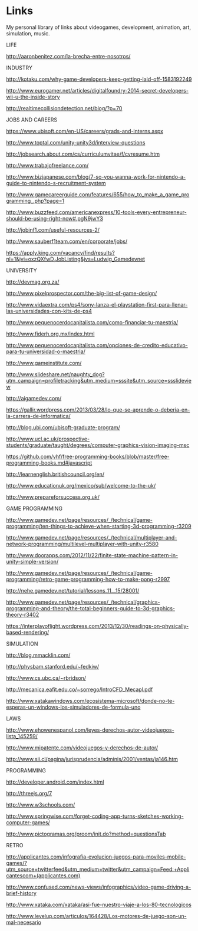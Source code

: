 # Links
My personal library of links about videogames, development, animation, art, simulation, music.

LIFE

http://aaronbenitez.com/la-brecha-entre-nosotros/

INDUSTRY

http://kotaku.com/why-game-developers-keep-getting-laid-off-1583192249

http://www.eurogamer.net/articles/digitalfoundry-2014-secret-developers-wii-u-the-inside-story

http://realtimecollisiondetection.net/blog/?p=70

JOBS AND CAREERS 

https://www.ubisoft.com/en-US/careers/grads-and-interns.aspx

http://www.toptal.com/unity-unity3d/interview-questions

http://jobsearch.about.com/cs/curriculumvitae/f/cvresume.htm

http://www.trabajofreelance.com/

http://www.bizjapanese.com/blog/7-so-you-wanna-work-for-nintendo-a-guide-to-nintendo-s-recruitment-system

http://www.gamecareerguide.com/features/655/how_to_make_a_game_programming_.php?page=1

http://www.buzzfeed.com/americanexpress/10-tools-every-entrepreneur-should-be-using-right-now#.pgN9jwY3

http://jobinf1.com/useful-resources-2/

http://www.sauberf1team.com/en/corporate/jobs/

https://apply.king.com/vacancy/find/results?nl=1&jvi=oxzQXfwD,JobListing&jvs=Ludwig_Gamedevnet


UNIVERSITY

http://devmag.org.za/

http://www.pixelprospector.com/the-big-list-of-game-design/

http://www.vidaextra.com/ps4/sony-lanza-el-playstation-first-para-llenar-las-universidades-con-kits-de-ps4

http://www.pequenocerdocapitalista.com/como-financiar-tu-maestria/

http://www.fiderh.org.mx/index.html

http://www.pequenocerdocapitalista.com/opciones-de-credito-educativo-para-tu-universidad-o-maestria/

http://www.gameinstitute.com/

http://www.slideshare.net/naughty_dog?utm_campaign=profiletracking&utm_medium=sssite&utm_source=ssslideview

http://aigamedev.com/

https://gallir.wordpress.com/2013/03/28/lo-que-se-aprende-o-deberia-en-la-carrera-de-informatica/

http://blog.ubi.com/ubisoft-graduate-program/

http://www.ucl.ac.uk/prospective-students/graduate/taught/degrees/computer-graphics-vision-imaging-msc

https://github.com/vhf/free-programming-books/blob/master/free-programming-books.md#javascript

http://learnenglish.britishcouncil.org/en/

http://www.educationuk.org/mexico/sub/welcome-to-the-uk/

http://www.prepareforsuccess.org.uk/

GAME PROGRAMMING 

http://www.gamedev.net/page/resources/_/technical/game-programming/ten-things-to-achieve-when-starting-3d-programming-r3209

http://www.gamedev.net/page/resources/_/technical/multiplayer-and-network-programming/multilevel-multiplayer-with-unity-r3580

http://www.doorapps.com/2012/11/22/finite-state-machine-pattern-in-unity-simple-version/

http://www.gamedev.net/page/resources/_/technical/game-programming/retro-game-programming-how-to-make-pong-r2997

http://nehe.gamedev.net/tutorial/lessons_11__15/28001/

http://www.gamedev.net/page/resources/_/technical/graphics-programming-and-theory/the-total-beginners-guide-to-3d-graphics-theory-r3402

https://interplayoflight.wordpress.com/2013/12/30/readings-on-physically-based-rendering/

SIMULATION

http://blog.mmacklin.com/

http://physbam.stanford.edu/~fedkiw/

http://www.cs.ubc.ca/~rbridson/

http://mecanica.eafit.edu.co/~sorrego/IntroCFD_Mecapl.pdf

http://www.xatakawindows.com/ecosistema-microsoft/donde-no-te-esperas-un-windows-los-simuladores-de-formula-uno

LAWS

http://www.ehowenespanol.com/leyes-derechos-autor-videojuegos-lista_145259/

http://www.mipatente.com/videojuegos-y-derechos-de-autor/

http://www.sii.cl/pagina/jurisprudencia/adminis/2001/ventas/ja146.htm

PROGRAMMING

http://developer.android.com/index.html

http://threejs.org/7

http://www.w3schools.com/

http://www.springwise.com/forget-coding-app-turns-sketches-working-computer-games/

http://www.pictogramas.org/proom/init.do?method=questionsTab


RETRO

http://applicantes.com/infografia-evolucion-juegos-para-moviles-mobile-games/?utm_source=twitterfeed&utm_medium=twitter&utm_campaign=Feed:+Applicantescom+(applicantes.com)

http://www.confused.com/news-views/infographics/video-game-driving-a-brief-history

http://www.xataka.com/xataka/asi-fue-nuestro-viaje-a-los-80-tecnologicos

http://www.levelup.com/articulos/164428/Los-motores-de-juego-son-un-mal-necesario
